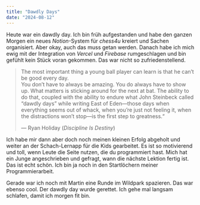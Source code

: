 ```yaml
---
title: "Dawdly Days"
date: "2024-08-12"
---
```


Heute war ein dawdly day. Ich bin früh aufgestanden und habe den ganzen Morgen ein neues _Notion_-System für _chess4u_ kreiert und Sachen organisiert. Aber okay, auch das muss getan werden. Danach habe ich mich ewig mit der Integration von _Vercel_ und _Firebase_ rumgeschlagen und bin gefühlt kein Stück voran gekommen. Das war nicht so zufriedenstellend.

> The most important thing a young ball player can learn is that he can’t be good every day.  
> You don’t have to always be amazing. You do always have to show up. What matters is sticking around for the next at bat. The ability to do that, coupled with the ability to endure what John Steinbeck called “dawdly days” while writing East of Eden—those days when everything seems out of whack, when you’re just not feeling it, when the distractions won’t stop—is the first step to greatness.“
>
> — Ryan Holiday (_Discipline Is Destiny_)

Ich habe mir dann aber doch noch meinen kleinen Erfolg abgeholt und weiter an der Schach-Lernapp für die Kids gearbeitet. Es ist so motivierend und toll, wenn Leute die Seite nutzen, die du programmiert hast. Mich hat ein Junge angeschrieben und gefragt, wann die nächste Lektion fertig ist. Das ist echt schön. Ich bin ja noch in den Startlöchern meiner Programmierarbeit.

Gerade war ich noch mit Martin eine Runde im Wildpark spazieren. Das war ebenso cool. Der dawdly day wurde gerettet. Ich gehe mal langsam schlafen, damit ich morgen fit bin.
